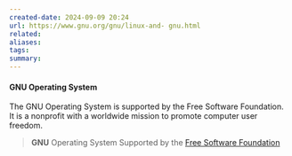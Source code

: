 ```yaml
---
created-date: 2024-09-09 20:24
url: https://www.gnu.org/gnu/linux-and- gnu.html
related: 
aliases: 
tags: 
summary:
---
```

#### GNU Operating System

The GNU Operating System is supported by the Free Software Foundation. It is a nonprofit with a worldwide mission to promote computer user freedom.

> **GNU** Operating System
> Supported by the [Free Software Foundation](https://www.gnu.org/gnu/linux-and-%20gnu.html#mission-statement)

